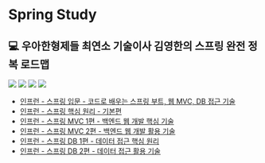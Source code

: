 # Spring Study 

## 💻 우아한형제들 최연소 기술이사 김영한의 스프링 완전 정복 로드맵  
<div align=left> 
  <img src="https://img.shields.io/badge/java-007396?style=for-the-badge&logo=Java&logoColor=white"/>  
  <img src="https://img.shields.io/badge/spring-6DB33F?style=for-the-badge&logo=spring&logoColor=white"/> 
  <img src="https://img.shields.io/badge/MVC-6DB33F?style=for-the-badge&logo=mvc&logoColor=white"/> 
  <img src="https://img.shields.io/badge/springboot-6DB33F?style=for-the-badge&logo=Spring Boot&logoColor=white"/> 
</div>  

* [인프런 - 스프링 입문 - 코드로 배우는 스프링 부트, 웹 MVC, DB 접근 기술](https://github.com/tomy8964/spring/tree/master/project/%EC%8A%A4%ED%94%84%EB%A7%81%20%EC%9E%85%EB%AC%B8)
* [인프런 - 스프링 핵심 원리 - 기본편](https://github.com/tomy8964/spring/tree/master/project/%EC%8A%A4%ED%94%84%EB%A7%81%20%ED%95%B5%EC%8B%AC%20%EC%9B%90%EB%A6%AC%20-%20%EA%B8%B0%EB%B3%B8%ED%8E%B8)
* [인프런 - 스프링 MVC 1편 - 백엔드 웹 개발 핵심 기술](https://github.com/tomy8964/spring/tree/master/project/%EC%8A%A4%ED%94%84%EB%A7%81%20MVC%201%ED%8E%B8%20-%20%EB%B0%B1%EC%97%94%EB%93%9C%20%EC%9B%B9%20%EA%B0%9C%EB%B0%9C%20%ED%95%B5%EC%8B%AC%20%EA%B8%B0%EC%88%A0)
* [인프런 - 스프링 MVC 2편 - 백엔드 웹 개발 활용 기술](https://github.com/tomy8964/spring/tree/master/project/%EC%8A%A4%ED%94%84%EB%A7%81%20MVC%202%ED%8E%B8%20-%20%EB%B0%B1%EC%97%94%EB%93%9C%20%EC%9B%B9%20%EA%B0%9C%EB%B0%9C%20%ED%99%9C%EC%9A%A9%20%EA%B8%B0%EC%88%A0)
* [인프런 - 스프링 DB 1편 - 데이터 접근 핵심 원리](https://github.com/tomy8964/Spring-Study/tree/master/project/%EC%8A%A4%ED%94%84%EB%A7%81%20DB%201%ED%8E%B8%20-%20%EB%8D%B0%EC%9D%B4%ED%84%B0%20%EC%A0%91%EA%B7%BC%20%ED%95%B5%EC%8B%AC%20%EC%9B%90%EB%A6%AC)
* [인프런 - 스프링 DB 2편 - 데이터 접근 활용 기술](https://github.com/tomy8964/Spring-Study/tree/master/project/%EC%8A%A4%ED%94%84%EB%A7%81%20DB%202%ED%8E%B8%20-%20%EB%8D%B0%EC%9D%B4%ED%84%B0%20%EC%A0%91%EA%B7%BC%20%ED%99%9C%EC%9A%A9%20%EA%B8%B0%EC%88%A0)
